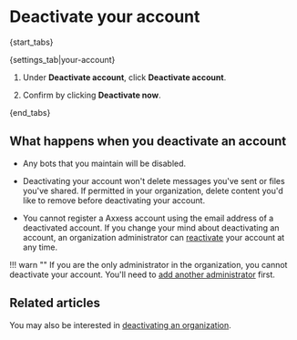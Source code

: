 # Deactivate your account

{start_tabs}

{settings_tab|your-account}

1. Under **Deactivate account**, click **Deactivate account**.

1. Confirm by clicking **Deactivate now**.

{end_tabs}

## What happens when you deactivate an account

* Any bots that you maintain will be disabled.

* Deactivating your account won't delete messages you've sent or files
  you've shared. If permitted in your organization, delete content you'd
  like to remove before deactivating your account.

* You cannot register a Axxess account using the email
  address of a deactivated account. If you change your mind about deactivating
  an account, an organization administrator can
  [reactivate](/help/deactivate-or-reactivate-a-user#reactivate-a-user)
  your account at any time.

!!! warn ""
    If you are the only administrator in the organization, you cannot
    deactivate your account. You'll need to
    [add another administrator](/help/change-a-users-role) first.

## Related articles

You may also be interested in
[deactivating an organization](/help/deactivate-your-organization).

